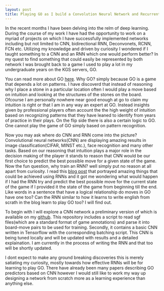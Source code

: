 ```yaml
---
layout: post
title: Playing GO as I build a Convolution Neural Network and Recurrent Neural Network
---
```


In the recent months I have been delving into the relm of deep learning. During the course of my work I have had the opportunity
to work on a myriad of projects on which I have successfully implemented networks including but not limited to CNN, bidirectional RNN,
Deconvonets, RCNN, FCN etc. Utilizing my knowledge and driven by curiosity I wondered if I taught something to a CNN and an RNN which
one would perform better? In my quest to find something that could easily be represented by both network I was brought back to a
game I used to play a lot in my undergraduate years on the KGS servers, GO.

You can read more about GO [here](https://en.wikipedia.org/wiki/Go_(game)). Why GO? simply because GO is a game that depends a lot on 
patterns. I have discoverd that instead of reasoning why I place a stone in a particular location often I would play
a move based on intuition and looking at the structures of the stones on the board. Ofcourse I am personally nowhere near good enough
at go to claim my intuition is right or that I am in any way an expert at GO. Instead insights given by professional players often account 
the the high weight of intuition based on recognizing patterns that they have leaned to identify from years of practice in their plays. On the flip side there
is also a certain logic to GO. One cannot play the game of GO simply based on pattern recognition.

Now you may ask where do CNN and RNN come into the picture? Convolutional neural networks(CNN) are displaying amazing results in image
classification(CIFAR, MINST etc.), face recognition and many other tasks. Based on our reasoning that intuition plays a major role
in the decision making of the player it stands to reason that CNN would be our first choice to predict the best possible move for a given
state of the game. Now the fun question, why train an RNN? well simply put no reason at all apart from curiosity. I read this [blog post](http://karpathy.github.io/2015/05/21/rnn-effectiveness/)
that portrayed amazing things that could be achieved using RNNs and it got me wondering what would happen if I had the RNN try and
predict the best possible move for the current state of the game if I provided it the state of the game from beginning till the end.
Like words in a sentence that have a logical relationship do moves in GO have one too? Can the RNN similar to how it learns to write english
from scrath in the blog learn to play GO too? I will find out.

To begin with I will explore a CNN network a preliminary version of which is available on my [github](https://github.com/aditya-rajagopal/gorc).
This repository includes a script to read sgf files(which are a standard format of game annotations) and parse it into board-move pairs to 
be used for training. Secondly, it contains a basic CNN written in Tensorflow with the corresponding batching script. This CNN is being 
tuned locally and will be updated with results and a detailed explaination. I am currently in the process of writing the RNN and that too
will be shortly updated.

I dont expect to make any ground breaking discoveries this is merely satiating my curiosity, mostly towards how effective RNNs will
be for learning to play GO. There have already been many papers describing GO predictors based on CNN however I would still like to
work my way up designing a network from scratch more as a learning experience than anything else.
